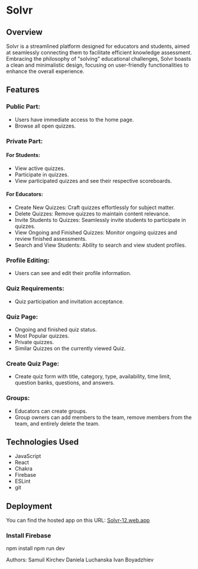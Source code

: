 # Solvr 

## Overview

Solvr is a streamlined platform designed for educators and students, aimed at seamlessly connecting them to facilitate efficient knowledge assessment. Embracing the philosophy of "solving" educational challenges, Solvr boasts a clean and minimalistic design, focusing on user-friendly functionalities to enhance the overall experience.

## Features

### Public Part:
- Users have immediate access to the home page.
- Browse all open quizzes.

### Private Part:

#### For Students:

- View active quizzes.
- Participate in quizzes.
- View participated quizzes and see their respective scoreboards.

#### For Educators:

- Create New Quizzes: Craft quizzes effortlessly for subject matter.
- Delete Quizzes: Remove quizzes to maintain content relevance.
- Invite Students to Quizzes: Seamlessly invite students to participate in quizzes.
- View Ongoing and Finished Quizzes: Monitor ongoing quizzes and review finished assessments.
- Search and View Students: Ability to search and view student profiles.

### Profile Editing:

- Users can see and edit their profile information.

### Quiz Requirements:

- Quiz participation and invitation acceptance.

### Quiz Page:

- Ongoing and finished quiz status.
- Most Popular quizzes.
- Private quizzes.
- Similar Quizzes on the currently viewed Quiz.

### Create Quiz Page:

- Create quiz form with title, category, type, availability, time limit, question banks, questions, and answers.

### Groups:

- Educators can create groups.
- Group owners can add members to the team, remove members from the team, and entirely delete the team.

## Technologies Used

- JavaScript
- React
- Chakra
- Firebase
- ESLint
- git

## Deployment

You can find the hosted app on this URL: [Solvr-12.web.app](https://solvr-team-12.web.app/)

### Install Firebase

npm install
npm run dev

Authors:
Samuil Kirchev
Daniela Luchanska
Ivan Boyadzhiev